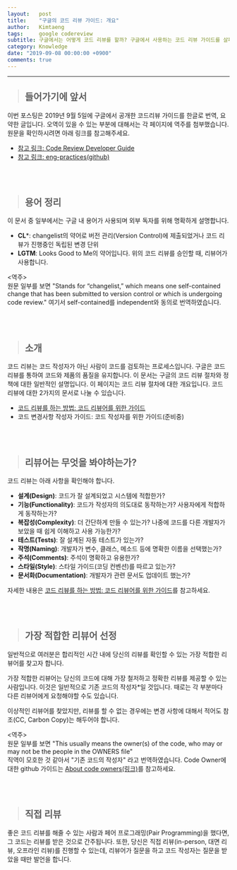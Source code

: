 ```yaml
---
layout:   post
title:    "구글의 코드 리뷰 가이드: 개요"
author:   Kimtaeng
tags: 	  google codereview
subtitle: 구글에서는 어떻게 코드 리뷰를 할까? 구글에서 사용하는 코드 리뷰 가이드를 살펴봅시다.
category: Knowledge
date: "2019-09-08 00:00:00 +0900"
comments: true
---
```


<hr/>

> ## 들어가기에 앞서

이번 포스팅은 2019년 9월 5일에 구글에서 공개한 코드리뷰 가이드를 한글로 번역, 요약한 글입니다.
오역이 있을 수 있는 부분에 대해서는 각 페이지에 역주를 첨부했습니다. 
원문을 확인하시려면 아래 링크를 참고해주세요. 

- <a href="https://google.github.io/eng-practices" target="_blank" rel="nofollow">참고 링크: 
Code Review Developer Guide</a>
- <a href="https://github.com/google/eng-practices" target="_blank" rel="nofollow">참고 링크:
eng-practices(github)</a>

<br/><br/>

> ## 용어 정리

이 문서 중 일부에서는 구글 내 용어가 사용되며 외부 독자를 위해 명확하게 설명합니다.

- **CL***: changelist의 약어로 버전 관리(Version Control)에 제출되었거나 코드 리뷰가 진행중인 독립된 변경 단위
- **LGTM**: Looks Good to Me의 약어입니다. 위의 코드 리뷰를 승인할 때, 리뷰어가 사용합니다.    

<div class="post_comments">&lt;역주&gt;<br/>
원문 일부를 보면 "Stands for “changelist,” which means one self-contained change that has been submitted to version
control or which is undergoing code review." 여기서 self-contained를 independent와 동의로 번역하였습니다. </div>

<br/><br/>

> ## 소개

코드 리뷰는 코드 작성자가 아닌 사람이 코드를 검토하는 프로세스입니다. 구글은 코드 리뷰를 통하여 코드와 제품의 품질을 유지합니다.
이 문서는 구글의 코드 리뷰 절차와 정책에 대한 일반적인 설명입니다.
이 페이지는 코드 리뷰 절차에 대한 개요입니다. 코드 리뷰에 대한 2가지의 문서로 나눌 수 있습니다.

- <a href="/post/google-code-review-guide-for-reviewers">코드 리뷰를 하는 방법: 코드 리뷰어를 위한 가이드</a>
- 코드 변경사항 작성자 가이드: 코드 작성자를 위한 가이드(준비중)


<br/><br/>

> ## 리뷰어는 무엇을 봐야하는가?

코드 리뷰는 아래 사항을 확인해야 합니다.

- **설계(Design)**: 코드가 잘 설계되었고 시스템에 적합한가?
- **기능(Functionality)**: 코드가 작성자의 의도대로 동작하는가? 사용자에게 적합하게 동작하는가?
- **복잡성(Complexity)**: 더 간단하게 만들 수 있는가? 나중에 코드를 다른 개발자가 보았을 때 쉽게 이해하고 사용 가능한가?
- **테스트(Tests)**: 잘 설계된 자동 테스트가 있는가?
- **작명(Naming)**: 개발자가 변수, 클래스, 메소드 등에 명확한 이름을 선택했는가?
- **주석(Comments)**: 주석이 명확하고 유용한가?
- **스타일(Style)**: 스타일 가이드(코딩 컨벤션)를 따르고 있는가?
- **문서화(Documentation)**: 개발자가 관련 문서도 업데이트 했는가?

자세한 내용은 <a href="/post/google-code-review-guide-for-reviewers">코드 리뷰를 하는 방법: 코드 리뷰어를 위한 가이드</a>를 참고하세요.

<br/><br/>

> ## 가장 적합한 리뷰어 선정

일반적으로 여러분은 합리적인 시간 내에 당신의 리뷰를 확인할 수 있는 가장 적합한 리뷰어를 찾고자 합니다.

가장 적합한 리뷰어는 당신의 코드에 대해 가장 철저하고 정확한 리뷰를 제공할 수 있는 사람입니다.
이것은 일반적으로 기존 코드의 작성자*일 것입니다. 때로는 각 부분마다 다른 리뷰어에게 요청해야할 수도 있습니다.

이상적인 리뷰어를 찾았지만, 리뷰를 할 수 없는 경우에는 변경 사항에 대해서 적어도 참조(CC, Carbon Copy)는 해두어야 합니다.

<div class="post_comments">
&lt;역주&gt;<br/>
원문 일부를 보면 "This usually means the owner(s) of the code, who may or may not be the people in the OWNERS file"<br/>
직역이 모호한 것 같아서 "기존 코드의 작성자" 라고 번역하였습니다. Code Owner에 대한 github 가이드는
<a href="https://help.github.com/en/articles/about-code-owners" target="_blank" rel="nofollow">
About code owners(링크)</a>를 참고하세요.</div>

<br/><br/>

> ## 직접 리뷰

좋은 코드 리뷰를 해줄 수 있는 사람과 페어 프로그래밍(Pair Programming)을 했다면, 그 코드는 리뷰를 받은 것으로 간주됩니다.
또한, 당신은 직접 리뷰(in-person, 대면 리뷰, 오프라인 리뷰)를 진행할 수 있는데, 리뷰어가 질문을 하고 코드 작성자는 질문을 받았을 때만 발언을 합니다.

<br/><br/>